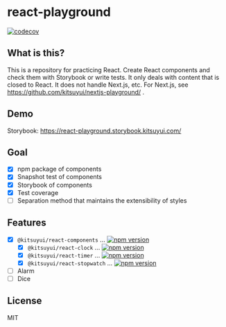 # react-playground

[![codecov](https://codecov.io/gh/kitsuyui/react-playground/branch/main/graph/badge.svg?token=6QX8OLRKAD)](https://codecov.io/gh/kitsuyui/react-playground)

## What is this?

This is a repository for practicing React.
Create React components and check them with Storybook or write tests.
It only deals with content that is closed to React. It does not handle Next.js, etc.
For Next.js, see https://github.com/kitsuyui/nextjs-playground/ .

## Demo

Storybook: https://react-playground.storybook.kitsuyui.com/

## Goal

- [x] npm package of components
- [x] Snapshot test of components
- [x] Storybook of components
- [x] Test coverage
- [ ] Separation method that maintains the extensibility of styles

## Features

- [x] `@kitsuyui/react-components` ... [![npm version](https://badge.fury.io/js/@kitsuyui%2Freact-components.svg)](https://www.npmjs.com/package/@kitsuyui/react-components)
  - [x] `@kitsuyui/react-clock` ... [![npm version](https://badge.fury.io/js/@kitsuyui%2Freact-clock.svg)](https://www.npmjs.com/package/@kitsuyui/react-clock)
  - [x] `@kitsuyui/react-timer` ... [![npm version](https://badge.fury.io/js/@kitsuyui%2Freact-timer.svg)](https://www.npmjs.com/package/@kitsuyui/react-timer)
  - [x] `@kitsuyui/react-stopwatch` ... [![npm version](https://badge.fury.io/js/@kitsuyui%2Freact-stopwatch.svg)](https://www.npmjs.com/package/@kitsuyui/react-stopwatch)
- [ ] Alarm
- [ ] Dice

## License

MIT
